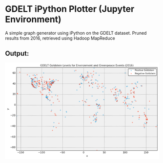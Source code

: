 # GDELT iPython Plotter (Jupyter Environment)
A simple graph generator using iPython on the GDELT dataset. Pruned results from 2016, retrieved using Hadoop MapReduce
## Output:
<p>
  <img src="https://github.com/Yendall/GDELT-iPython-Plotter/blob/master/graph.png">
</p>

